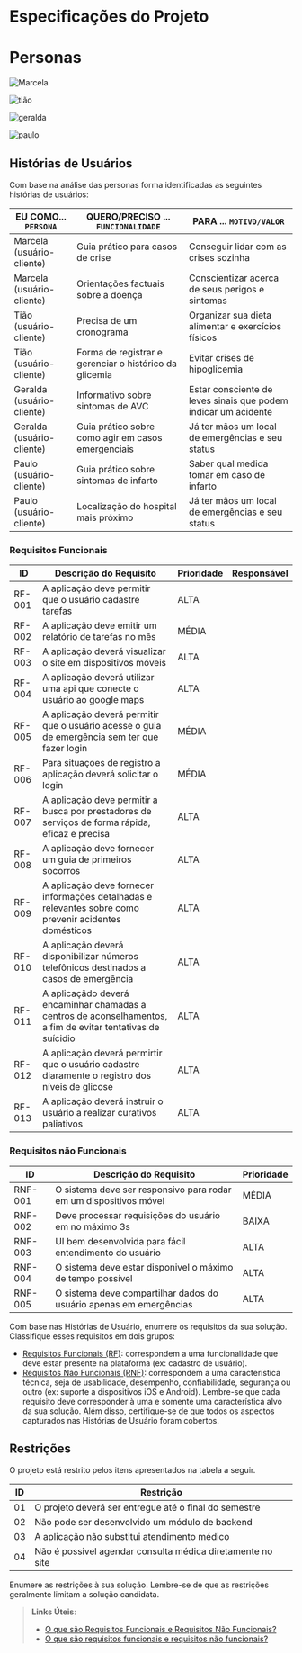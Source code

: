# Especificações do Projeto


# Personas #
![Marcela](https://user-images.githubusercontent.com/105678089/227963189-98671a00-9992-4850-9c1a-a124252fdd2e.png)

![tião](https://user-images.githubusercontent.com/105678089/227963241-4fe7a81d-854e-4f86-9a06-bc7d118848f7.png)

![geralda](https://user-images.githubusercontent.com/105678089/227267557-16c94be2-216d-49b6-bbdb-ec922013b6a9.png)

![paulo](https://user-images.githubusercontent.com/105678089/227267623-ace1a6fe-9664-43a5-9484-af8cf23b1670.png)


## Histórias de Usuários

Com base na análise das personas forma identificadas as seguintes histórias de usuários:

|   EU COMO... `PERSONA`    | QUERO/PRECISO ... `FUNCIONALIDADE`                   | PARA ... `MOTIVO/VALOR`                                        |
|---------------------------|------------------------------------------------------|----------------------------------------------------------------|
|Marcela (usuário-cliente)  |Guia prático para casos de crise                      |Conseguir lidar com as crises sozinha                           |
|Marcela (usuário-cliente)  |Orientações factuais sobre a doença                   |Conscientizar acerca de seus perigos e sintomas                 | 
|Tião (usuário-cliente)     |Precisa de um cronograma                              |Organizar sua dieta alimentar e exercícios físicos              |
|Tião (usuário-cliente)     |Forma de registrar e gerenciar o histórico da glicemia|Evitar crises de hipoglicemia                                   |
|Geralda (usuário-cliente)  |Informativo sobre sintomas de AVC                     |Estar consciente de leves sinais que podem indicar um acidente  |
|Geralda (usuário-cliente)  |Guia prático sobre como agir em casos emergenciais    |Já ter mãos um local de emergências e seu status                |
|Paulo (usuário-cliente)    |Guia prático sobre sintomas de infarto                |Saber qual medida tomar em caso de infarto                      |
|Paulo (usuário-cliente)    |Localização do hospital mais próximo                  |Já ter mãos um local de emergências e seu status                |


### Requisitos Funcionais

|ID    | Descrição do Requisito  | Prioridade | Responsável |
|------|-----------------------------------------|----| ----|
|RF-001| A aplicação deve permitir que o usuário cadastre tarefas | ALTA |  |
|RF-002| A aplicação deve emitir um relatório de tarefas no mês   | MÉDIA | |
|RF-003| A aplicação deverá visualizar o site em dispositivos móveis| ALTA | |
|RF-004| A aplicação deverá utilizar uma api que conecte o usuário ao google maps| ALTA | |
|RF-005| A aplicação deverá permitir que o usuário acesse o guia de emergência sem ter que fazer login | MÉDIA | |
|RF-006| Para situaçoes de registro a aplicação deverá solicitar o login | MÉDIA | |
|RF-007| A aplicação deve permitir a busca por prestadores de serviços de forma rápida, eficaz e precisa | ALTA | |
|RF-008| A aplicação deve fornecer um guia de primeiros socorros | ALTA | |
|RF-009| A aplicação deve fornecer informações detalhadas e relevantes sobre como prevenir acidentes domésticos | ALTA | |
|RF-010| A aplicação deverá disponibilizar números telefônicos destinados a casos de emergência | ALTA | |
|RF-011| A aplicaçãdo deverá encaminhar chamadas a centros de aconselhamentos, a fim de evitar tentativas de suícidio | ALTA | |
|RF-012| A aplicação deverá permirtir que o usuário cadastre diaramente o registro dos níveis de glicose | ALTA | |
|RF-013| A aplicação deverá instruir o usuário a realizar curativos paliativos | ALTA | |

### Requisitos não Funcionais

|ID     | Descrição do Requisito  |Prioridade |
|-------|-------------------------|----|
|RNF-001| O sistema deve ser responsivo para rodar em um dispositivos móvel | MÉDIA | 
|RNF-002| Deve processar requisições do usuário em no máximo 3s |  BAIXA | 
|RNF-003| UI bem desenvolvida para fácil entendimento do usuário |  ALTA |
|RNF-004| O sistema deve estar disponivel o máximo de tempo possível |  ALTA |
|RNF-005| O sistema deve compartilhar dados do usuário apenas em emergências |  ALTA |


Com base nas Histórias de Usuário, enumere os requisitos da sua solução. Classifique esses requisitos em dois grupos:

- [Requisitos Funcionais
 (RF)](https://pt.wikipedia.org/wiki/Requisito_funcional):
 correspondem a uma funcionalidade que deve estar presente na
  plataforma (ex: cadastro de usuário).
- [Requisitos Não Funcionais
  (RNF)](https://pt.wikipedia.org/wiki/Requisito_n%C3%A3o_funcional):
  correspondem a uma característica técnica, seja de usabilidade,
  desempenho, confiabilidade, segurança ou outro (ex: suporte a
  dispositivos iOS e Android).
Lembre-se que cada requisito deve corresponder à uma e somente uma
característica alvo da sua solução. Além disso, certifique-se de que
todos os aspectos capturados nas Histórias de Usuário foram cobertos.

## Restrições

O projeto está restrito pelos itens apresentados na tabela a seguir.

|ID| Restrição                                             |
|--|-------------------------------------------------------|
|01| O projeto deverá ser entregue até o final do semestre |
|02| Não pode ser desenvolvido um módulo de backend        |
|03| A aplicação não substitui atendimento médico          |
|04| Não é possivel agendar consulta médica diretamente no site |



Enumere as restrições à sua solução. Lembre-se de que as restrições geralmente limitam a solução candidata.

> **Links Úteis**:
> - [O que são Requisitos Funcionais e Requisitos Não Funcionais?](https://codificar.com.br/requisitos-funcionais-nao-funcionais/)
> - [O que são requisitos funcionais e requisitos não funcionais?](https://analisederequisitos.com.br/requisitos-funcionais-e-requisitos-nao-funcionais-o-que-sao/)
